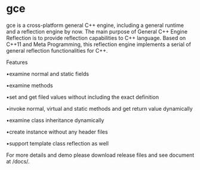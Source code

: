 # gce
gce is a cross-platform general C++ engine, including a general runtime and a reflection engine by now. The main purpose of General C++ Engine Reflection is to provide reflection capabilities to C++ language. Based on C++11 and Meta Programming, this reflection engine implements a serial of general reflection functionalities for C++.

Features

•examine normal and static fields

•examine methods

•set and get filed values without including the exact definition

•invoke normal, virtual and static methods and get return value dynamically

•examine class inheritance dynamically

•create instance without any header files

•support template class reflection as well

For more details and demo please download release files and see document at /docs/.
